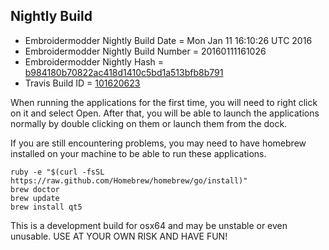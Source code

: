 
Nightly Build
------------------------------

* Embroidermodder Nightly Build Date = Mon Jan 11 16:10:26 UTC 2016
* Embroidermodder Nightly Build Number = 20160111161026
* Embroidermodder Nightly Hash = [b984180b70822ac418d1410c5bd1a513bfb8b791](https://github.com/Embroidermodder/Embroidermodder/commit/b984180b70822ac418d1410c5bd1a513bfb8b791)
* Travis Build ID = [101620623](https://travis-ci.org/Embroidermodder/Embroidermodder/builds/101620623)

When running the applications for the first time, you will need to right click on it and select Open.
After that, you will be able to launch the applications normally by double clicking on them or launch them from the dock.

If you are still encountering problems, you may need to have homebrew installed on your machine to be able to run these applications.
```
ruby -e "$(curl -fsSL https://raw.github.com/Homebrew/homebrew/go/install)"
brew doctor
brew update
brew install qt5
```

This is a development build for osx64 and may be unstable or even unusable.
USE AT YOUR OWN RISK AND HAVE FUN!

